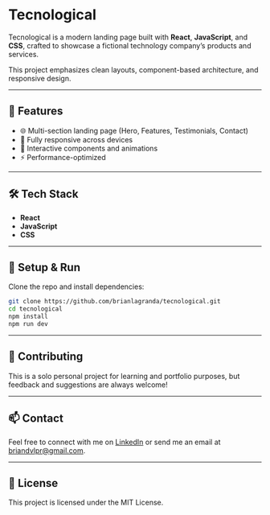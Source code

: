 
# Tecnological

Tecnological is a modern landing page built with **React**, **JavaScript**, and **CSS**, crafted to showcase a fictional technology company’s products and services.

This project emphasizes clean layouts, component-based architecture, and responsive design.

---

## 🚀 Features

- 🌐 Multi-section landing page (Hero, Features, Testimonials, Contact)
- 📱 Fully responsive across devices
- 🎯 Interactive components and animations
- ⚡ Performance-optimized

---

## 🛠 Tech Stack

- **React**
- **JavaScript**
- **CSS**

---

## 🔧 Setup & Run

Clone the repo and install dependencies:

```bash
git clone https://github.com/brianlagranda/tecnological.git
cd tecnological
npm install
npm run dev
```

---

## 🤝 Contributing

This is a solo personal project for learning and portfolio purposes, but feedback and suggestions are always welcome!

---

## 📫 Contact

Feel free to connect with me on [LinkedIn](https://www.linkedin.com/in/dev-brianlagranda) or send me an email at briandvlpr@gmail.com.

---

## 📄 License

This project is licensed under the MIT License.
